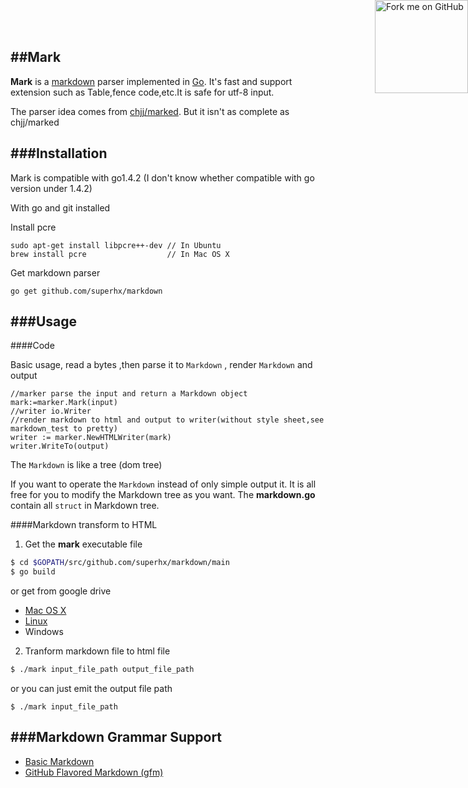 ##Mark
---
**Mark** is a [markdown](http://daringfireball.net/projects/markdown/syntax) parser implemented in [Go](http://golang.org/). It's fast and support extension such as Table,fence code,etc.It is safe for utf-8 input.

The parser idea comes from [chjj/marked](https://github.com/chjj/marked). But it isn't as complete as chjj/marked

###Installation
---
Mark is compatible with go1.4.2 (I don't know whether compatible with go version under 1.4.2)

With go and git installed

Install pcre
```
sudo apt-get install libpcre++-dev // In Ubuntu
brew install pcre				   // In Mac OS X
```
Get markdown parser

``` golang
go get github.com/superhx/markdown
```
###Usage
---
####Code

Basic usage, read a bytes ,then parse it to `Markdown` , render `Markdown` and output
``` golang
//marker parse the input and return a Markdown object
mark:=marker.Mark(input)
//writer io.Writer
//render markdown to html and output to writer(without style sheet,see markdown_test to pretty)
writer := marker.NewHTMLWriter(mark)
writer.WriteTo(output)
```
The `Markdown` is like a tree (dom tree)

If you want to operate the `Markdown` instead of only simple output it. It is all free for you to modify the Markdown tree as you want. The **markdown.go** contain all `struct` in Markdown tree.

####Markdown transform to HTML

1. Get the **mark** executable file
``` sh
$ cd $GOPATH/src/github.com/superhx/markdown/main
$ go build
```
 or get from google drive
  - [Mac OS X](https://drive.google.com/file/d/0B3wRzs_xbfwQWUt0OEZOMjdjd1U/view?usp=sharing)
  - [Linux](https://drive.google.com/file/d/0B3wRzs_xbfwQTjFCS0M4YTZ5SVE/view?usp=sharing)
  - Windows

2. Tranform markdown file to html file
``` sh
$ ./mark input_file_path output_file_path
```
or you can just emit the output file path
```
$ ./mark input_file_path
```

###Markdown Grammar Support
---
- [Basic Markdown](http://daringfireball.net/projects/markdown/syntax)
- [GitHub Flavored Markdown (gfm)](https://help.github.com/articles/github-flavored-markdown/)


<div><a href="https://github.com/superhx/markdown"><img style="position: absolute; top: 0; right: 0; border: 0; width: 149px; height: 149px;" src="http://aral.github.com/fork-me-on-github-retina-ribbons/right-graphite@2x.png" alt="Fork me on GitHub"></a></div>
